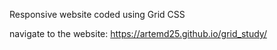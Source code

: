 Responsive website coded using Grid CSS

navigate to the website: https://artemd25.github.io/grid_study/
